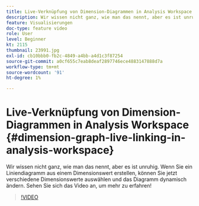 ```yaml
---
title: Live-Verknüpfung von Dimension-Diagrammen in Analysis Workspace
description: Wir wissen nicht ganz, wie man das nennt, aber es ist unruhig. Wenn Sie ein Liniendiagramm aus einem Dimensionswert erstellen, können Sie jetzt verschiedene Dimensionswerte auswählen und das Diagramm dynamisch ändern. Sehen Sie sich das Video an, um mehr zu erfahren!
feature: Visualisierungen
doc-type: feature video
role: User
level: Beginner
kt: 2115
thumbnail: 23991.jpg
exl-id: cb10bbb0-fb2c-4849-a4bb-a4d1c3f87254
source-git-commit: a0cf655c7eab8deaf2897746ece4883147888d7a
workflow-type: tm+mt
source-wordcount: '91'
ht-degree: 1%

---
```


# Live-Verknüpfung von Dimension-Diagrammen in Analysis Workspace {#dimension-graph-live-linking-in-analysis-workspace}

Wir wissen nicht ganz, wie man das nennt, aber es ist unruhig. Wenn Sie ein Liniendiagramm aus einem Dimensionswert erstellen, können Sie jetzt verschiedene Dimensionswerte auswählen und das Diagramm dynamisch ändern. Sehen Sie sich das Video an, um mehr zu erfahren!

>[!VIDEO](https://video.tv.adobe.com/v/23991/?quality=12)
